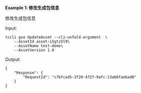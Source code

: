 **Example 1: 修改生成包信息**

修改生成包信息

Input: 

```
tccli gse UpdateAsset --cli-unfold-argument  \
    --AssetId asset-i5gtz5l9\
    --AssetName test-demo\
    --AssetVersion 1.0
```

Output: 
```
{
    "Response": {
        "RequestId": "c7bfcad5-3f20-472f-9afc-13a66faebad8"
    }
}
```

